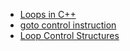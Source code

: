 - [Loops in C++](./Loops_in_C++.md)
- [goto control instruction](goto_control_instruction.md)
- [Loop Control Structures](Loop_Control_Structures.md)

